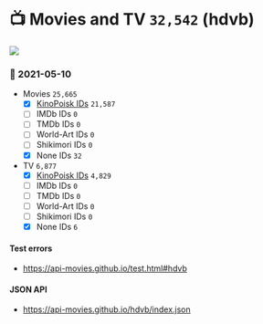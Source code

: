 # :tv: Movies and TV `32,542` (hdvb)

<a href="https://API-Movies.github.io"><img src="https://API-Movies.github.io/banner.png?cache"></a>

### :date: 2021-05-10
- Movies `25,665`
  - [x] <a href="https://API-Movies.github.io/hdvb/movie_kinopoisk_ids.json">KinoPoisk IDs</a> `21,587`
  - [ ] IMDb IDs `0`
  - [ ] TMDb IDs `0`
  - [ ] World-Art IDs `0`
  - [ ] Shikimori IDs `0`
  - [x] None IDs `32`
- TV `6,877`
  - [x] <a href="https://API-Movies.github.io/hdvb/tv_kinopoisk_ids.json">KinoPoisk IDs</a> `4,829`
  - [ ] IMDb IDs `0`
  - [ ] TMDb IDs `0`
  - [ ] World-Art IDs `0`
  - [ ] Shikimori IDs `0`
  - [x] None IDs `6`
#### Test errors
- <a href='https://api-movies.github.io/test.html#hdvb'>https://api-movies.github.io/test.html#hdvb</a>
#### JSON API
- <a href='https://api-movies.github.io/hdvb/index.json'>https://api-movies.github.io/hdvb/index.json</a>
